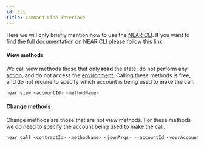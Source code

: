 ```yaml
---
id: cli
title: Command Line Interface
---
```

Here we will only briefly mention how to use the [NEAR CLI](/concepts/tools/near-cli).
If you want to find the full documentation on NEAR CLI please follow this link.


#### View methods
We call view methods those that only **read** the state, do not perform any [action](contracts/actions.md), and do not access the [environment](contracts/environment/environment.md). Calling these methods is free, and do not require to specify which account is being used to make the call:

```bash
near view <accountId> <methodName>
```

#### Change methods
Change methods are those that are not view methods. For these methods we do need to specify the account being used to make the call.

```bash
near call <contractId> <methodName> <jsonArgs> --accountId <yourAccount> [--attachDeposit <amount>] [--gas <GAS>]
```
